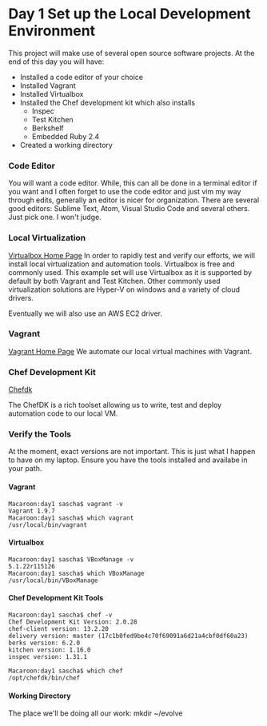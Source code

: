 # Day 1 Set up the Local Development Environment
This project will make use of several open source software projects. At the end of this day you will have:
* Installed a code editor of your choice
* Installed Vagrant 
* Installed Virtualbox 
* Installed the Chef development kit which also installs
    * Inspec 
    * Test Kitchen
    * Berkshelf
    * Embedded Ruby 2.4
* Created a working directory

### Code Editor
You will want a code editor. While, this can all be done in a terminal editor if you want and I often forget to use the code editor and just vim my way through edits, generally an editor is nicer for organization. There are several good editors: Sublime Text, Atom, Visual Studio Code and several others. Just pick one. I won't judge.

### Local Virtualization
[Virtualbox Home Page](https://www.virtualbox.org/wiki/VirtualBox)
In order to rapidly test and verify our efforts, we will install local virtualization and automation tools. Virtualbox is free and commonly used. This example set will use Virtualbox as it is supported by default by both Vagrant and Test Kitchen. Other commonly used virtualization solutions are Hyper-V on windows and a variety of cloud drivers.

Eventually we will also use an AWS EC2 driver.

### Vagrant
[Vagrant Home Page](http://www.vagrantup.com)
We automate our local virtual machines with Vagrant.

### Chef Development Kit
[Chefdk](https://downloads.chef.io/chefdk)

The ChefDK is a rich toolset allowing us to write, test and deploy automation code to our local VM. 

### Verify the Tools
At the moment, exact versions are not important. This is just what I happen to have on my laptop. Ensure you have the tools installed and availabe in your path.

#### Vagrant
```
Macaroon:day1 sascha$ vagrant -v
Vagrant 1.9.7
Macaroon:day1 sascha$ which vagrant
/usr/local/bin/vagrant
```
#### Virtualbox
```
Macaroon:day1 sascha$ VBoxManage -v
5.1.22r115126
Macaroon:day1 sascha$ which VBoxManage
/usr/local/bin/VBoxManage
```
#### Chef Development Kit Tools
```
Macaroon:day1 sascha$ chef -v
Chef Development Kit Version: 2.0.28
chef-client version: 13.2.20
delivery version: master (17c1b0fed9be4c70f69091a6d21a4cbf0df60a23)
berks version: 6.2.0
kitchen version: 1.16.0
inspec version: 1.31.1

Macaroon:day1 sascha$ which chef
/opt/chefdk/bin/chef
```
#### Working Directory
The place we'll be doing all our work:
mkdir ~/evolve